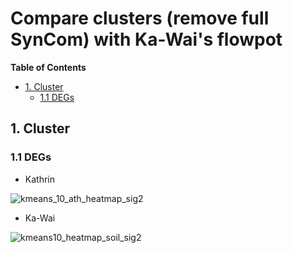 # Compare clusters (remove full SynCom) with Ka-Wai's flowpot #

<!-- content start -->

**Table of Contents**

- [1. Cluster](#1-cluster)
    - [1.1 DEGs](#11-degs)
    
<!-- content end -->

## 1. Cluster

### 1.1 DEGs

* Kathrin

![kmeans_10_ath_heatmap_sig2](kmeans_10_ath_heatmap_sig2.jpg)

* Ka-Wai

![kmeans10_heatmap_soil_sig2](kmeans10_heatmap_soil_sig2.jpg)


